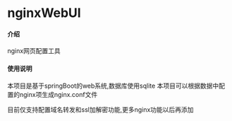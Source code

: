 # nginxWebUI

#### 介绍
nginx网页配置工具


#### 使用说明
本项目是基于springBoot的web系统,数据库使用sqlite
本项目可以根据数据中配置的nginx项生成nginx.conf文件

目前仅支持配置域名转发和ssl加解密功能,更多nginx功能以后再添加
